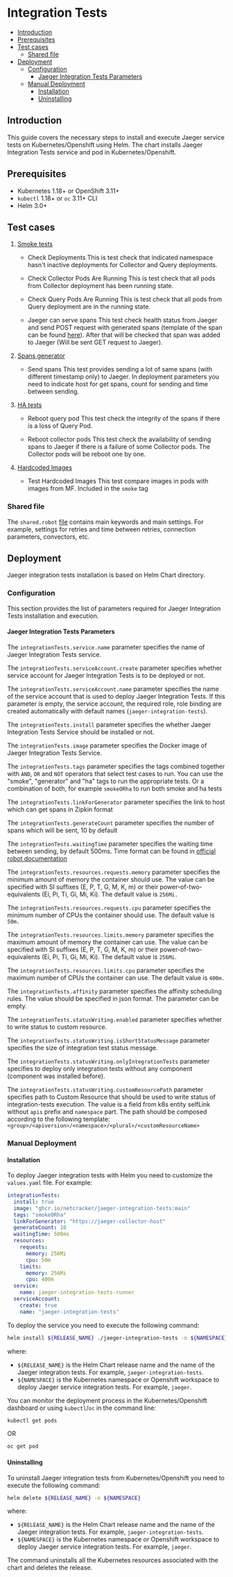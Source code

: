 # Integration Tests
* [Introduction](#introduction)
* [Prerequisites](#prerequisites)
* [Test cases](#test-cases)
  * [Shared file](#shared-file)
* [Deployment](#deployment)
  * [Configuration](#configuration)
    * [Jaeger Integration Tests Parameters](#jaeger-integration-tests-parameters)
  * [Manual Deployment](#manual-deployment)
    * [Installation](#installation)
    * [Uninstalling](#uninstalling)

## Introduction

This guide covers the necessary steps to install and execute Jaeger service tests on Kubernetes/Openshift using Helm.
The chart installs Jaeger Integration Tests service and pod in Kubernetes/Openshift.

## Prerequisites

* Kubernetes 1.18+ or OpenShift 3.11+
* `kubectl` 1.18+ or `oc` 3.11+ CLI
* Helm 3.0+

## Test cases

1. [Smoke tests](robot/tests/smoke/smoke.robot)

   * Check Deployments
   This is test check that indicated namespace hasn't inactive deployments for Collector and Query deployments.

   * Check Collector Pods Are Running
   This is test check that all pods from Collector deployment has been running state.

   * Check Query Pods Are Running
   This is test check that all pods from Query deployment are in the running state.

   * Jaeger can serve spans
   This test check health status from Jaeger and send POST request with generated spans (template of the span can be found
   [here](robot/tests/libs/resources/spans.json)).
   After that will be checked that span was added to Jaeger (Will be sent GET request to Jaeger).

2. [Spans generator](robot/tests/spans_generator/generate.robot)

   * Send spans
   This test provides sending a lot of same spans (with different timestamp only) to Jaeger.
   In deployment parameters you need to indicate host for get spans, count for sending and time between sending.

3. [HA tests](robot/tests/tests_ha/ha.robot)

   * Reboot query pod
   This test check the integrity of the spans if there is a loss of Query Pod.

   * Reboot collector pods
   This test check the availability of sending spans to Jaeger if there is a failure of some Collector pods.
   The Collector pods will be reboot one by one.

4. [Hardcoded Images](robot/tests/image_tests/image_tests.robot)
   * Test Hardcoded Images
   This test compare images in pods with images from MF. Included in the `smoke` tag

### Shared file

The `shared.robot` [file](robot/tests/shared/shared.robot)
contains main keywords and main settings. For example, settings for retries and time between retries,
connection parameters, convectors, etc.

## Deployment

Jaeger integration tests installation is based on Helm Chart directory.

### Configuration

This section provides the list of parameters required for Jaeger Integration Tests installation and execution.

#### Jaeger Integration Tests Parameters

The `integrationTests.service.name` parameter specifies the name of Jaeger Integration Tests service.

The `integrationTests.serviceAccount.create` parameter specifies whether service account for Jaeger Integration Tests
is to be deployed or not.

The `integrationTests.serviceAccount.name` parameter specifies the name of the service account that is used to deploy
Jaeger Integration Tests. If this
parameter is empty, the service account, the required role, role binding are
created automatically with default names (`jaeger-integration-tests`).

The `integrationTests.install` parameter specifies the whether Jaeger Integration Tests Service should be
installed or not.

The `integrationTests.image` parameter specifies the Docker image of Jaeger Integration Tests Service.

The `integrationTests.tags` parameter specifies the tags combined together with `AND`, `OR` and `NOT` operators
that select test cases to run.
You can use the "smoke", "generator" and "ha" tags to run the appropriate tests. Or a combination of both,
for example `smokeORha` to run both smoke and ha tests

The `integrationTests.linkForGenerator` parameter specifies the link to host which can get spans in Zipkin format

The `integrationTests.generateCount` parameter specifies the number of spans which will be sent, 10 by default

The `integrationTests.waitingTime` parameter specifies the waiting time between sending, by default 500ms.
Time format can be found in [official robot documentation](https://robotframework.org/robotframework/latest/libraries/BuiltIn.html#Sleep)

The `integrationTests.resources.requests.memory` parameter specifies the minimum amount of memory
the container should use. The value can be specified with SI suffixes (E, P, T, G, M, K, m) or
their power-of-two-equivalents (Ei, Pi, Ti, Gi, Mi, Ki). The default value is `256Mi.`

The `integrationTests.resources.requests.cpu` parameter specifies the minimum number of CPUs the container
should use. The default value is `50m.`

The `integrationTests.resources.limits.memory` parameter specifies the maximum amount of memory the container can use.
The value can be specified with SI suffixes (E, P, T, G, M, K, m) or
their power-of-two-equivalents (Ei, Pi, Ti, Gi, Mi, Ki). The default value is `256Mi`.

The `integrationTests.resources.limits.cpu` parameter specifies the maximum number of CPUs the container can use.
The default value is `400m.`

The `integrationTests.affinity` parameter specifies the affinity scheduling rules.
The value should be specified in json format. The parameter can be empty.

The `integrationTests.statusWriting.enabled` parameter specifies whether to write status to custom resource.

The `integrationTests.statusWriting.isShortStatusMessage` parameter specifies the size of integration test status
message.

The `integrationTests.statusWriting.onlyIntegrationTests` parameter specifies to deploy only integration tests
without any component (component was installed before).

The `integrationTests.statusWriting.customResourcePath` parameter specifies path to Custom Resource
that should be used to write status of integration-tests execution. The value is a field from k8s entity
selfLink without `apis` prefix and `namespace` part. The path should be composed according to the following template:
`<group>/<apiversion>/<namespace>/<plural>/<customResourceName>`

### Manual Deployment

#### Installation

To deploy Jaeger integration tests with Helm you need to customize the `values.yaml` file. For example:

```yaml
integrationTests:
  install: true
  image: "ghcr.io/netcracker/jaeger-integration-tests:main"
  tags: "smokeORha"
  linkForGenerator: "https://jaeger-collector-host"
  generateCount: 10
  waitingTime: 500ms
  resources:
    requests:
      memory: 256Mi
      cpu: 50m
    limits:
      memory: 256Mi
      cpu: 400m
  service:
    name: jaeger-integration-tests-runner
  serviceAccount:
    create: true
    name: "jaeger-integration-tests"
```

To deploy the service you need to execute the following command:

```bash
helm install ${RELEASE_NAME} ./jaeger-integration-tests -n ${NAMESPACE}
```

where:

* `${RELEASE_NAME}` is the Helm Chart release name and the name of the Jaeger integration tests.
For example, `jaeger-integration-tests`.
* `${NAMESPACE}` is the Kubernetes namespace or Openshift workspace to deploy Jaeger service integration tests.
For example, `jaeger`.

You can monitor the deployment process in the Kubernetes/Openshift dashboard or using `kubectl`/`oc` in the command line:

```bash
kubectl get pods
```

OR

```bash
oc get pod
```

#### Uninstalling

To uninstall Jaeger integration tests from Kubernetes/Openshift you need to execute the following command:

```bash
helm delete ${RELEASE_NAME} -n ${NAMESPACE}
```

where:

* `${RELEASE_NAME}` is the Helm Chart release name and the name of the Jaeger integration tests.
For example, `jaeger-integration-tests`.
* `${NAMESPACE}` is the Kubernetes namespace or Openshift workspace to deploy Jaeger service integration tests.
For example, `jaeger`.

The command uninstalls all the Kubernetes resources associated with the chart and deletes the release.

